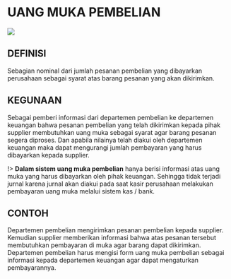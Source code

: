 # UANG MUKA PEMBELIAN

![](_media/id/pembelian/uang-muka-pembelian.jpg)

## DEFINISI
Sebagian nominal dari jumlah pesanan pembelian yang dibayarkan perusahaan sebagai syarat atas barang pesanan yang akan dikirimkan. 

## KEGUNAAN
Sebagai pemberi informasi dari departemen pembelian ke departemen keuangan bahwa pesanan pembelian yang telah dikirimkan kepada pihak supplier membutuhkan uang muka sebagai syarat agar barang pesanan segera diproses. Dan apabila nilainya telah diakui oleh departemen keuangan maka dapat mengurangi jumlah pembayaran yang harus dibayarkan kepada supplier.

!> **Dalam sistem uang muka pembelian** hanya berisi informasi atas uang muka yang harus dibayarkan oleh pihak keuangan. Sehingga tidak terjadi jurnal karena jurnal akan diakui pada saat kasir perusahaan melakukan pembayaran uang muka melalui sistem kas / bank.


## CONTOH
Departemen pembelian mengirimkan pesanan pembelian kepada supplier. Kemudian supplier memberikan informasi bahwa atas pesanan tersebut membutuhkan pembayaran di muka agar barang dapat dikirimkan. Departemen pembelian harus mengisi form uang muka pembelian sebagai informasi kepada departemen keuangan agar dapat mengaturkan pembayarannya. 
